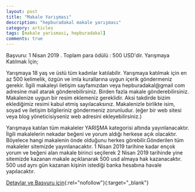 ```yaml
---
layout: post
title: "Makale Yarışması"
description: "hepburadakal makale yarışması"
category: articles
tags: [makale yarismasi, hepburadakal]
comments: true
---
```


Başvuru: 1 Nisan 2019 . Toplam para ödülü : 500 USD'dir.
Yarışmaya Katılmak İçin;

Yarışmaya 18 yaş ve üstü tüm kadınlar katılabilir.
Yarışmaya katılmak için en az 500 kelimelik, özgün ve imla kurallarına uygun içerik göndermeniz gerekir.
İlgili makaleyi iletişim sayfamızdan veya hepburadakal@gmail com adresine mail atarak gönderebilirsiniz. Birden fazla makale gönderebilirsiniz.
Makalenize uygun bir resim eklemeniz gereklidir. Aksi takdirde bizim eklediğimiz resimi kabul etmiş sayılacaksınız.
Makalenizle birlikte isim, soyad ve iletişim bilgileriniz göndermeniz zorunludur. (eğer bir web sitesi veya blog yöneticisiyseniz web adresini ekleyebilirsiniz.)

Yarışmaya katılan tüm makaleler YARIŞMA  kategorisi altında yayınlanacaktır. İlgili makalelerin nekadar beğeni ve yorum aldığı herkese açık olacaktır. Böyelece hangi makalenin önde olduğunu herkes görebilir.Gönderilen tüm makaleler sitemizde yayınlanacaktır. 1 Nisan 2019 tarihine kadar ençok yorum ve beğeni alan makale birinci seçilerek 2 Nisan 2019 tarihinde yine sitemizde kazanan makale açıklanarak 500 usd almaya hak kazanacaktır. 500 usd aynı gün kazanan kişinin istediği banka hesabına havale yapılacaktır.

[Detaylar ve Başvuru için](https://www.hepburadakal.com/500-usd-odullu-makale-yarismasi/?utm_source=edebiyatyarismalari.com&utm_medium=affiliate){:rel="nofollow"}{:target="_blank"}
